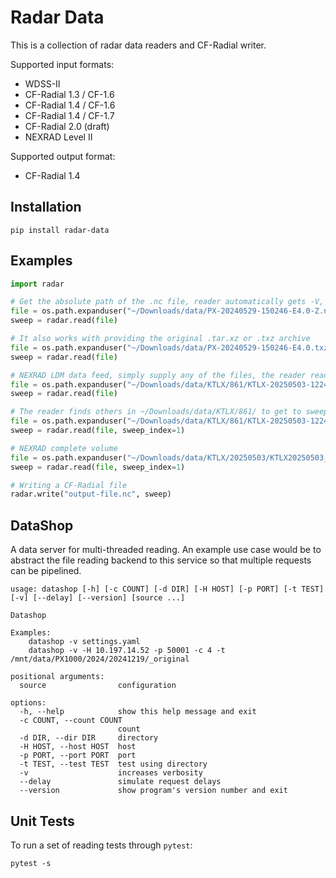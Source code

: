# Radar Data

This is a collection of radar data readers and CF-Radial writer.

Supported input formats:

- WDSS-II
- CF-Radial 1.3 / CF-1.6
- CF-Radial 1.4 / CF-1.6
- CF-Radial 1.4 / CF-1.7
- CF-Radial 2.0 (draft)
- NEXRAD Level II

Supported output format:

- CF-Radial 1.4

## Installation

```shell
pip install radar-data
```

## Examples

```python
import radar

# Get the absolute path of the .nc file, reader automatically gets -V, -W, etc.
file = os.path.expanduser("~/Downloads/data/PX-20240529-150246-E4.0-Z.nc")
sweep = radar.read(file)

# It also works with providing the original .tar.xz or .txz archive
file = os.path.expanduser("~/Downloads/data/PX-20240529-150246-E4.0.txz")
sweep = radar.read(file)

# NEXRAD LDM data feed, simply supply any of the files, the reader reads sweep_index=0 by default
file = os.path.expanduser("~/Downloads/data/KTLX/861/KTLX-20250503-122438-861-1-S")
sweep = radar.read(file)

# The reader finds others in ~/Downloads/data/KTLX/861/ to get to sweep_index=1
file = os.path.expanduser("~/Downloads/data/KTLX/861/KTLX-20250503-122438-861-7-I")
sweep = radar.read(file, sweep_index=1)

# NEXRAD complete volume
file = os.path.expanduser("~/Downloads/data/KTLX/20250503/KTLX20250503_122438_V06")
sweep = radar.read(file, sweep_index=1)

# Writing a CF-Radial file
radar.write("output-file.nc", sweep)
```

## DataShop

A data server for multi-threaded reading. An example use case would be to abstract the file reading backend to this service so that multiple requests can be pipelined.

```text
usage: datashop [-h] [-c COUNT] [-d DIR] [-H HOST] [-p PORT] [-t TEST] [-v] [--delay] [--version] [source ...]

Datashop

Examples:
    datashop -v settings.yaml
    datashop -v -H 10.197.14.52 -p 50001 -c 4 -t /mnt/data/PX1000/2024/20241219/_original

positional arguments:
  source                configuration

options:
  -h, --help            show this help message and exit
  -c COUNT, --count COUNT
                        count
  -d DIR, --dir DIR     directory
  -H HOST, --host HOST  host
  -p PORT, --port PORT  port
  -t TEST, --test TEST  test using directory
  -v                    increases verbosity
  --delay               simulate request delays
  --version             show program's version number and exit
```

## Unit Tests

To run a set of reading tests through `pytest`:

```shell
pytest -s
```
